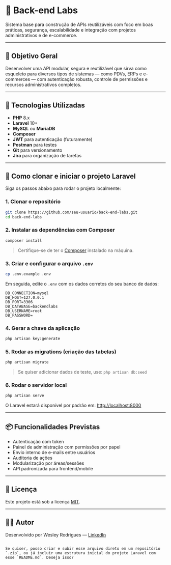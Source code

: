 
# 🚀 Back-end Labs

Sistema base para construção de APIs reutilizáveis com foco em boas práticas, segurança, escalabilidade e integração com projetos administrativos e de e-commerce.

---

## 🎯 Objetivo Geral

Desenvolver uma API modular, segura e reutilizável que sirva como esqueleto para diversos tipos de sistemas — como PDVs, ERPs e e-commerces — com autenticação robusta, controle de permissões e recursos administrativos completos.

---

## 🧰 Tecnologias Utilizadas

- **PHP** 8.x
- **Laravel** 10+
- **MySQL** ou **MariaDB**
- **Composer**
- **JWT** para autenticação (futuramente)
- **Postman** para testes
- **Git** para versionamento
- **Jira** para organização de tarefas

---

## 📂 Como clonar e iniciar o projeto Laravel

Siga os passos abaixo para rodar o projeto localmente:

### 1. Clonar o repositório

```bash
git clone https://github.com/seu-usuario/back-end-labs.git
cd back-end-labs
````

### 2. Instalar as dependências com Composer

```bash
composer install
```

> Certifique-se de ter o [Composer](https://getcomposer.org/download/) instalado na máquina.

### 3. Criar e configurar o arquivo `.env`

```bash
cp .env.example .env
```

Em seguida, edite o `.env` com os dados corretos do seu banco de dados:

```
DB_CONNECTION=mysql
DB_HOST=127.0.0.1
DB_PORT=3306
DB_DATABASE=backendlabs
DB_USERNAME=root
DB_PASSWORD=
```

### 4. Gerar a chave da aplicação

```bash
php artisan key:generate
```

### 5. Rodar as migrations (criação das tabelas)

```bash
php artisan migrate
```

> Se quiser adicionar dados de teste, use: `php artisan db:seed`

### 6. Rodar o servidor local

```bash
php artisan serve
```

O Laravel estará disponível por padrão em: [http://localhost:8000](http://localhost:8000)

---

## 📦 Funcionalidades Previstas

* Autenticação com token
* Painel de administração com permissões por papel
* Envio interno de e-mails entre usuários
* Auditoria de ações
* Modularização por áreas/sessões
* API padronizada para frontend/mobile

---

## 📄 Licença

Este projeto está sob a licença [MIT](LICENSE).

---

## 👨‍💻 Autor

Desenvolvido por Wesley Rodrigues — [LinkedIn](https://www.linkedin.com/in/seu-perfil)

```

Se quiser, posso criar e subir esse arquivo direto em um repositório `.zip`, ou já incluir uma estrutura inicial do projeto Laravel com esse `README.md`. Deseja isso?
```
